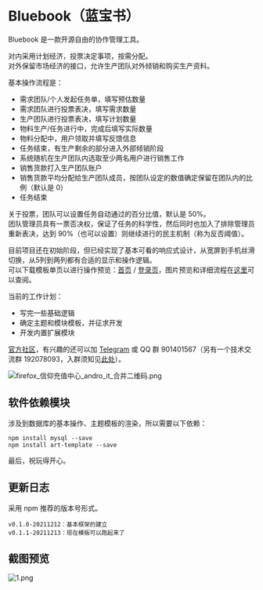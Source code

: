 # Bluebook（蓝宝书）

Bluebook 是一款开源自由的协作管理工具。

对内采用计划经济，投票决定事项，按需分配。  
对外保留市场经济的接口，允许生产团队对外倾销和购买生产资料。

基本操作流程是：

+ 需求团队/个人发起任务单，填写预估数量
+ 需求团队进行投票表决，填写需求数量
+ 生产团队进行投票表决，填写计划数量
+ 物料生产/任务进行中，完成后填写实际数量
+ 物料分配中，用户领取并填写反馈信息
+ 任务结束，有生产剩余的部分进入外部倾销阶段
+ 系统随机在生产团队内选取至少两名用户进行销售工作
+ 销售货款打入生产团队账户
+ 销售货款平均分配给生产团队成员，按团队设定的数值确定保留在团队内的比例（默认是 0）
+ 任务结束

关于投票，团队可以设置任务自动通过的百分比值，默认是 50%。  
团队管理员具有一票否决权，保证了任务的科学性，然后同时也加入了排除管理员重新表决，达到 90%（也可以设置）则继续进行的民主机制（称为反否阈值）。

目前项目还在初始阶段，但已经实现了基本可看的响应式设计，从宽屏到手机丝滑切换，从5列到两列都有合适的显示和操作逻辑。  
可以下载模板单页以进行操作预览：[首页](theme/default/index_preview.html) / [登录页](theme/default/login_preview.html)，图片预览和详细流程在[这里](https://github.com/gearkey/bluebook_doc)可以查阅。

当前的工作计划：

+ 写完一些基础逻辑
+ 确定主题和模块模板，并征求开发
+ 开发内置扩展模块

[官方社区](https://bbs.popkart.org/)，有兴趣的还可以加 [Telegram](https://t.me/bluebook2) 或 QQ 群 901401567（另有一个技术交流群 192078093，入群须知见[此处](https://bbs.popkart.org/?thread-36.htm)）。

![firefox_信仰充值中心_andro_it_合并二维码.png](https://s2.loli.net/2022/02/02/ZQoeYtu7kl3i58C.png)

## 软件依赖模块

涉及到数据库的基本操作、主题模板的渲染，所以需要以下依赖：

```
npm install mysql --save
npm install art-template --save
```

最后，祝玩得开心。

## 更新日志

采用 npm 推荐的版本号形式。

```
v0.1.0-20211212：基本框架的建立
v0.1.1-20211213：现在模板可以跑起来了
```

## 截图预览

![1.png](https://s2.loli.net/2022/03/13/Ob7e9ts2uzlFAZg.png)
